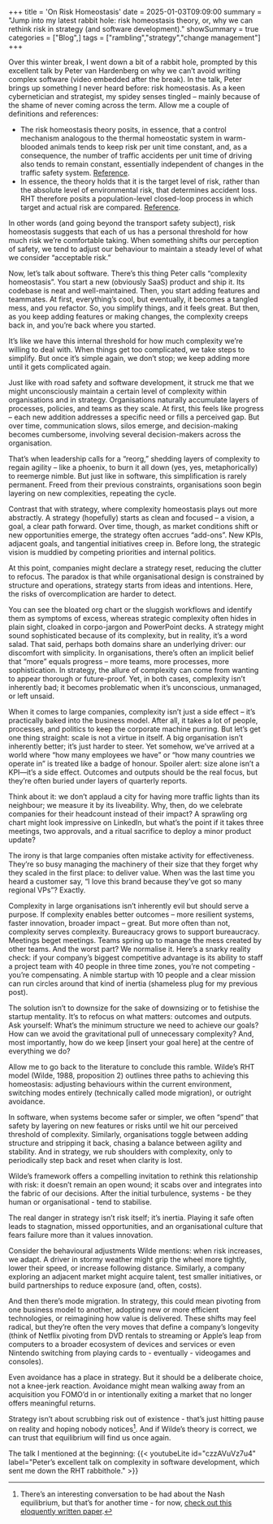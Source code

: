 +++
title = 'On Risk Homeostasis'
date = 2025-01-03T09:09:00
summary = "Jump into my latest rabbit hole: risk homeostasis theory, or, why we can rethink risk in strategy (and software development)."
showSummary = true
categories = ["Blog",]
tags = ["rambling","strategy","change management"]
+++

Over this winter break, I went down a bit of a rabbit hole, prompted by this excellent talk by Peter van Hardenberg on why we can’t avoid writing complex software (video embedded after the break). In the talk, Peter brings up something I never heard before: risk homeostasis. As a keen cybernetician and strategist, my spidey senses tingled – mainly because of the shame of never coming across the term. Allow me a couple of definitions and references:

- The risk homeostasis theory posits, in essence, that a control mechanism analogous to the thermal homeostatic system in warm-blooded animals tends to keep risk per unit time constant, and, as a consequence, the number of traffic accidents per unit time of driving also tends to remain constant, essentially independent of changes in the traffic safety system. [Reference](https://doi.org/10.1111/j.1539-6924.1986.tb00196.x).
- In essence, the theory holds that it is the target level of risk, rather than the absolute level of environmental risk, that determines accident loss. RHT therefore posits a population-level closed-loop process in which target and actual risk are compared. [Reference](https://www.sciencedirect.com/science/article/abs/pii/0925753596000070).

In other words (and going beyond the transport safety subject), risk homeostasis suggests that each of us has a personal threshold for how much risk we’re comfortable taking. When something shifts our perception of safety, we tend to adjust our behaviour to maintain a steady level of what we consider “acceptable risk.”

Now, let’s talk about software. There’s this thing Peter calls “complexity homeostasis”. You start a new (obviously SaaS) product and ship it. Its codebase is neat and well-maintained. Then, you start adding features and teammates. At first, everything’s cool, but eventually, it becomes a tangled mess, and you refactor. So, you simplify things, and it feels great. But then, as you keep adding features or making changes, the complexity creeps back in, and you’re back where you started.

It’s like we have this internal threshold for how much complexity we’re willing to deal with. When things get too complicated, we take steps to simplify. But once it’s simple again, we don’t stop; we keep adding more until it gets complicated again. 

Just like with road safety and software development, it struck me that we might unconsciously maintain a certain level of complexity within organisations and in strategy. Organisations naturally accumulate layers of processes, policies, and teams as they scale. At first, this feels like progress – each new addition addresses a specific need or fills a perceived gap. But over time, communication slows, silos emerge, and decision-making becomes cumbersome, involving several decision-makers across the organisation. 

That’s when leadership calls for a “reorg,” shedding layers of complexity to regain agility – like a phoenix, to burn it all down (yes, yes, metaphorically) to reemerge nimble. But just like in software, this simplification is rarely permanent. Freed from their previous constraints, organisations soon begin layering on new complexities, repeating the cycle.

Contrast that with strategy, where complexity homeostasis plays out more abstractly. A strategy (hopefully) starts as clean and focused – a vision, a goal, a clear path forward. Over time, though, as market conditions shift or new opportunities emerge, the strategy often accrues “add-ons”. New KPIs, adjacent goals, and tangential initiatives creep in. Before long, the strategic vision is muddied by competing priorities and internal politics. 

At this point, companies might declare a strategy reset, reducing the clutter to refocus. The paradox is that while organisational design is constrained by structure and operations, strategy starts from ideas and intentions. Here, the risks of overcomplication are harder to detect.

You can see the bloated org chart or the sluggish workflows and identify them as symptoms of excess, whereas strategic complexity often hides in plain sight, cloaked in corpo-jargon and PowerPoint decks. A strategy might sound sophisticated because of its complexity, but in reality, it’s a word salad.
That said, perhaps both domains share an underlying driver: our discomfort with simplicity. In organisations, there’s often an implicit belief that “more” equals progress – more teams, more processes, more sophistication. In strategy, the allure of complexity can come from wanting to appear thorough or future-proof. Yet, in both cases, complexity isn’t inherently bad; it becomes problematic when it’s unconscious, unmanaged, or left unsaid.

When it comes to large companies, complexity isn’t just a side effect – it’s practically baked into the business model. After all, it takes a lot of people, processes, and politics to keep the corporate machine purring. But let’s get one thing straight: scale is not a virtue in itself. A big organisation isn’t inherently better; it’s just harder to steer. Yet somehow, we’ve arrived at a world where “how many employees we have” or “how many countries we operate in” is treated like a badge of honour. Spoiler alert: size alone isn’t a KPI—it’s a side effect. Outcomes and outputs should be the real focus, but they’re often buried under layers of quarterly reports.

Think about it: we don’t applaud a city for having more traffic lights than its neighbour; we measure it by its liveability. Why, then, do we celebrate companies for their headcount instead of their impact? A sprawling org chart might look impressive on LinkedIn, but what’s the point if it takes three meetings, two approvals, and a ritual sacrifice to deploy a minor product update?

The irony is that large companies often mistake activity for effectiveness. They’re so busy managing the machinery of their size that they forget why they scaled in the first place: to deliver value. When was the last time you heard a customer say, “I love this brand because they’ve got so many regional VPs”? Exactly.

Complexity in large organisations isn’t inherently evil but should serve a purpose. If complexity enables better outcomes – more resilient systems, faster innovation, broader impact – great. But more often than not, complexity serves complexity. Bureaucracy grows to support bureaucracy. Meetings beget meetings. Teams spring up to manage the mess created by other teams. And the worst part? We normalise it.
Here’s a snarky reality check: if your company’s biggest competitive advantage is its ability to staff a project team with 40 people in three time zones, you’re not competing - you’re compensating. A nimble startup with 10 people and a clear mission can run circles around that kind of inertia (shameless plug for my previous post). 

The solution isn’t to downsize for the sake of downsizing or to fetishise the startup mentality. It’s to refocus on what matters: outcomes and outputs. Ask yourself: What’s the minimum structure we need to achieve our goals? How can we avoid the gravitational pull of unnecessary complexity? And, most importantly, how do we keep [insert your goal here] at the centre of everything we do?

Allow me to go back to the literature to conclude this ramble. Wilde’s RHT model (Wilde, 1988, proposition 2) outlines three paths to achieving this homeostasis: adjusting behaviours within the current environment, switching modes entirely (technically called mode migration), or outright avoidance.

In software, when systems become safer or simpler, we often “spend” that safety by layering on new features or risks until we hit our perceived threshold of complexity. Similarly, organisations toggle between adding structure and stripping it back, chasing a balance between agility and stability. And in strategy, we rub shoulders with complexity, only to periodically step back and reset when clarity is lost.

Wilde’s framework offers a compelling invitation to rethink this relationship with risk: it doesn’t remain an open wound; it scabs over and integrates into the fabric of our decisions. After the initial turbulence, systems - be they human or organisational - tend to stabilise. 

The real danger in strategy isn’t risk itself; it’s inertia. Playing it safe often leads to stagnation, missed opportunities, and an organisational culture that fears failure more than it values innovation.

Consider the behavioural adjustments Wilde mentions: when risk increases, we adapt. A driver in stormy weather might grip the wheel more tightly, lower their speed, or increase following distance. Similarly, a company exploring an adjacent market might acquire talent, test smaller initiatives, or build partnerships to reduce exposure (and, often, costs).

And then there’s mode migration. In strategy, this could mean pivoting from one business model to another, adopting new or more efficient technologies, or reimagining how value is delivered. These shifts may feel radical, but they’re often the very moves that define a company’s longevity (think of Netflix pivoting from DVD rentals to streaming or Apple’s leap from computers to a broader ecosystem of devices and services or even Nintendo switching from playing cards to - eventually - videogames and consoles).

Even avoidance has a place in strategy. But it should be a deliberate choice, not a knee-jerk reaction. Avoidance might mean walking away from an acquisition you FOMO’d in or intentionally exiting a market that no longer offers meaningful returns. 

Strategy isn’t about scrubbing risk out of existence - that’s just hitting pause on reality and hoping nobody notices[^1]. And if Wilde’s theory is correct, we can trust that equilibrium will find us once again. 

The talk I mentioned at the beginning:
{{< youtubeLite id="czzAVuVz7u4" label="Peter’s excellent talk on complexity in software development, which sent me down the RHT rabbithole." >}}

[^1]: There’s an interesting conversation to be had about the Nash equilibrium, but that’s for another time - for now, [check out this eloquently written paper](https://pmc.ncbi.nlm.nih.gov/articles/PMC384684/).
